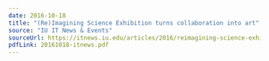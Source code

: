 ```yaml
---
date: 2016-10-18
title: "(Re)Imagining Science Exhibition turns collaboration into art"
source: "IU IT News & Events"
sourceUrl: https://itnews.iu.edu/articles/2016/reimagining-science-exhibition-turns-collaboration-into-art.php
pdfLink: 20161018-itnews.pdf
---
```

